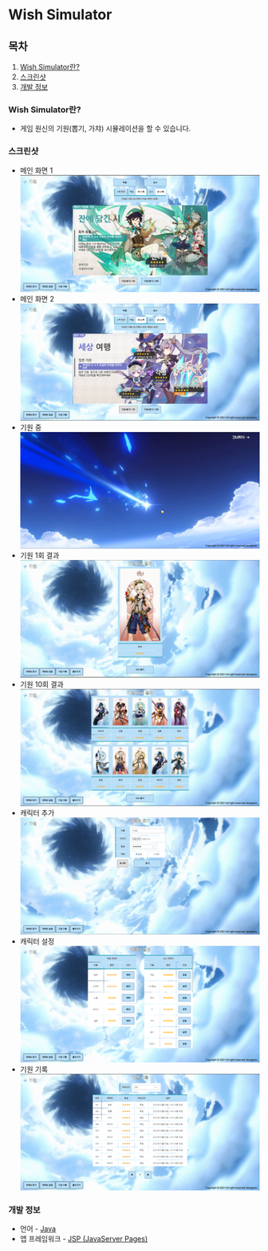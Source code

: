 # **Wish Simulator**

## **목차**

1. [Wish Simulator란?](#Wish-Simulator란)
2. [스크린샷](#스크린샷)
3. [개발 정보](#개발-정보)

### **Wish Simulator란?**

-   게임 원신의 기원(뽑기, 가챠) 시뮬레이션을 할 수 있습니다.

### **스크린샷**

-   메인 화면 1
    ![메인 화면1](./Screenshots/Main1.png)
-   메인 화면 2
    ![메인 화면2](./Screenshots/Main2.png)
-   기원 중
    ![기원 중](./Screenshots/Wish.png)
-   기원 1회 결과
    ![기원 1회](./Screenshots/Wish1.png)
-   기원 10회 결과
    ![기원 10회](./Screenshots/Wish10.png)
-   캐릭터 추가
    ![캐릭터 추가](./Screenshots/Add-Character.png)
-   캐릭터 설정
    ![캐릭터 설정](./Screenshots/Config-Character.png)
-   기원 기록
    ![기원 기록](./Screenshots/Wish-History.png)

### **개발 정보**

-   언어 - [Java](https://www.oracle.com/java/)
-   앱 프레임워크 - [JSP (JavaServer Pages)](https://www.oracle.com/java/technologies/jspt.html)
